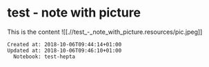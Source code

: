 # test - note with picture



This is the content
![[.//test_-_note_with_picture.resources/pic.jpeg]]

    Created at: 2018-10-06T09:44:14+01:00
    Updated at: 2018-10-06T09:46:10+01:00
      Notebook: test-hepta
